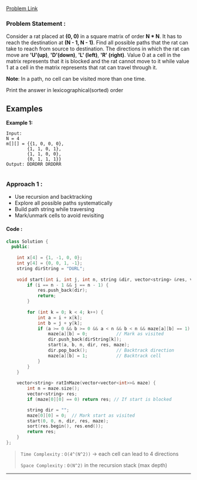 [Problem Link](https://www.geeksforgeeks.org/problems/rat-in-a-maze-problem/1&selectedLang=python3)
### Problem Statement : 

Consider a rat placed at **(0, 0)** in a square matrix of order **N * N**. It has to reach the destination at **(N - 1, N - 1)**. Find all possible paths that the rat can take to reach from source to destination. The directions in which the rat can move are **'U'(up)**, **'D'(down)**, **'L' (left)**, **'R' (right)**. Value 0 at a cell in the matrix represents that it is blocked and the rat cannot move to it while value 1 at a cell in the matrix represents that rat can travel through it.

**Note**: In a path, no cell can be visited more than one time.

Print the answer in lexicographical(sorted) order
## Examples

**Example 1:**

```
Input:
N = 4
m[][] = {{1, 0, 0, 0},
        {1, 1, 0, 1}, 
        {1, 1, 0, 0},
        {0, 1, 1, 1}}
Output: DDRDRR DRDDRR


```

### Approach 1 :

- Use recursion and backtracking
- Explore all possible paths systematically
- Build path string while traversing
- Mark/unmark cells to avoid revisiting
#### Code :

``` cpp
class Solution {
  public:
  
    int x[4] = {1, -1, 0, 0};
    int y[4] = {0, 0, 1, -1};
    string dirString = "DURL";
    
    void start(int i, int j, int n, string &dir, vector<string> &res, vector<vector<int>>& maze) {
        if (i == n - 1 && j == n - 1) {
            res.push_back(dir);
            return;
        }
        
        for (int k = 0; k < 4; k++) {
            int a = i + x[k];
            int b = j + y[k];
            if (a >= 0 && b >= 0 && a < n && b < n && maze[a][b] == 1) {
                maze[a][b] = 0;           // Mark as visited
                dir.push_back(dirString[k]);
                start(a, b, n, dir, res, maze);
                dir.pop_back();           // Backtrack direction
                maze[a][b] = 1;           // Backtrack cell
            }
        }
    }
  
    vector<string> ratInMaze(vector<vector<int>>& maze) {
        int n = maze.size();
        vector<string> res;
        if (maze[0][0] == 0) return res; // If start is blocked

        string dir = "";
        maze[0][0] = 0;  // Mark start as visited
        start(0, 0, n, dir, res, maze);
        sort(res.begin(), res.end());
        return res;
    }
};

```


> `Time Complexity` : `O(4^(N^2))` -> each cell can lead to 4 directions
> 
> `Space Complexity` : `O(N^2)` in the recursion stack (max depth)

---

